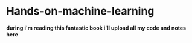 # Hands-on-machine-learning
**during i'm reading this fantastic book i'll upload all my code and notes here**
